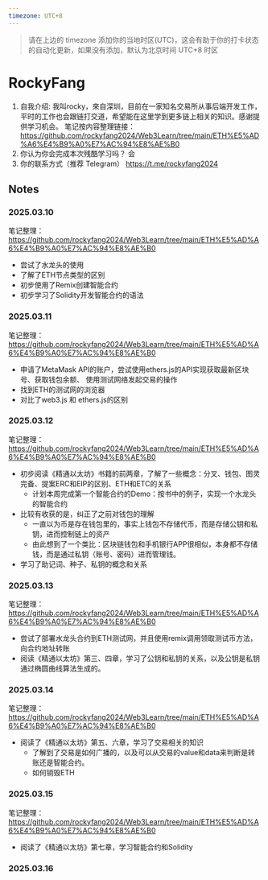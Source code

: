 ```yaml
---
timezone: UTC+8
---
```


> 请在上边的 timezone 添加你的当地时区(UTC)，这会有助于你的打卡状态的自动化更新，如果没有添加，默认为北京时间 UTC+8 时区


# RockyFang

1. 自我介绍: 我叫rocky，來自深圳，目前在一家知名交易所从事后端开发工作，平时的工作也会跟链打交道，希望能在这里学到更多链上相关的知识。感谢提供学习机会。
笔记按内容整理链接：https://github.com/rockyfang2024/Web3Learn/tree/main/ETH%E5%AD%A6%E4%B9%A0%E7%AC%94%E8%AE%B0
2. 你认为你会完成本次残酷学习吗？   会
3. 你的联系方式（推荐 Telegram）  https://t.me/rockyfang2024
## Notes

<!-- Content_START -->

### 2025.03.10

笔记整理：https://github.com/rockyfang2024/Web3Learn/tree/main/ETH%E5%AD%A6%E4%B9%A0%E7%AC%94%E8%AE%B0

- 尝试了水龙头的使用
- 了解了ETH节点类型的区别
- 初步使用了Remix创建智能合约
- 初步学习了Solidity开发智能合约的语法

### 2025.03.11

笔记整理：https://github.com/rockyfang2024/Web3Learn/tree/main/ETH%E5%AD%A6%E4%B9%A0%E7%AC%94%E8%AE%B0

- 申请了MetaMask API的账户，尝试使用ethers.js的API实现获取最新区块号、获取钱包余额、 使用测试网络发起交易的操作
- 找到ETH的测试网的浏览器
- 对比了web3.js 和 ethers.js的区别


### 2025.03.12

笔记整理：https://github.com/rockyfang2024/Web3Learn/tree/main/ETH%E5%AD%A6%E4%B9%A0%E7%AC%94%E8%AE%B0

- 初步阅读《精通以太坊》书籍的前两章，了解了一些概念：分叉、钱包、图灵完备、提案ERC和EIP的区别、ETH和ETC的关系
  - 计划本周完成第一个智能合约的Demo：按书中的例子，实现一个水龙头的智能合约
- 比较有收获的是，纠正了之前对钱包的理解
  - 一直以为币是存在钱包里的，事实上钱包不存储代币，而是存储公钥和私钥，进而控制链上的资产
  - 由此想到了一个类比：区块链钱包和手机银行APP很相似，本身都不存储钱，而是通过私钥（账号、密码）进而管理钱。
- 学习了助记词、种子、私钥的概念和关系

### 2025.03.13

笔记整理：https://github.com/rockyfang2024/Web3Learn/tree/main/ETH%E5%AD%A6%E4%B9%A0%E7%AC%94%E8%AE%B0

- 尝试了部署水龙头合约到ETH测试网，并且使用remix调用领取测试币方法，向合约地址转账
- 阅读《精通以太坊》第三、四章，学习了公钥和私钥的关系，以及公钥是私钥通过椭圆曲线算法生成的。

### 2025.03.14

笔记整理：https://github.com/rockyfang2024/Web3Learn/tree/main/ETH%E5%AD%A6%E4%B9%A0%E7%AC%94%E8%AE%B0

- 阅读了《精通以太坊》第五、六章，学习了交易相关的知识
  - 了解到了交易是如何广播的，以及可以从交易的value和data来判断是转账还是智能合约。
  - 如何销毁ETH

### 2025.03.15

笔记整理：https://github.com/rockyfang2024/Web3Learn/tree/main/ETH%E5%AD%A6%E4%B9%A0%E7%AC%94%E8%AE%B0

- 阅读了《精通以太坊》第七章，学习智能合约和Solidity

### 2025.03.16



<!-- Content_END -->
